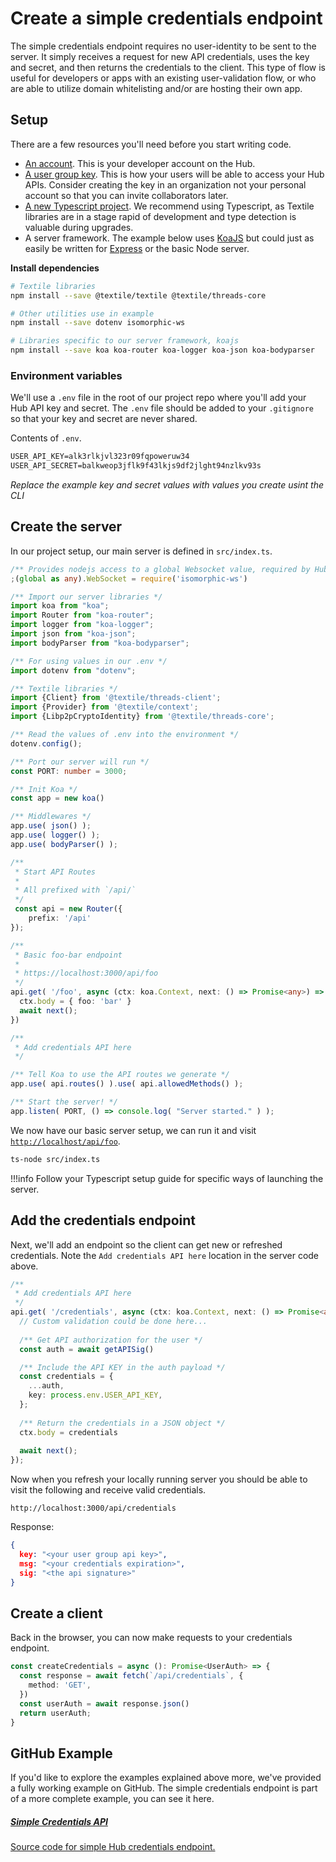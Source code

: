 # Create a simple credentials endpoint

The simple credentials endpoint requires no user-identity to be sent to the server. It simply receives a request for new API credentials, uses the key and secret, and then returns the credentials to the client. This type of flow is useful for developers or apps with an existing user-validation flow, or who are able to utilize domain whitelisting and/or are hosting their own app.

## Setup

There are a few resources you'll need before you start writing code.

- [An account](../../hub/accounts.md). This is your developer account on the Hub.
- [A user group key](../../hub/app-apis.md). This is how your users will be able to access your Hub APIs. Consider creating the key in an organization not your personal account so that you can invite collaborators later.
- [A new Typescript project](https://www.digitalocean.com/community/tutorials/setting-up-a-node-project-with-typescript). We recommend using Typescript, as Textile libraries are in a stage rapid of development and type detection is valuable during upgrades.
- A server framework. The example below uses [KoaJS](https://koajs.com/) but could just as easily be written for [Express](https://expressjs.com/) or the basic Node server.

**Install dependencies**

```bash
# Textile libraries
npm install --save @textile/textile @textile/threads-core

# Other utilities use in example
npm install --save dotenv isomorphic-ws

# Libraries specific to our server framework, koajs
npm install --save koa koa-router koa-logger koa-json koa-bodyparser
```

### Environment variables

We'll use a `.env` file in the root of our project repo where you'll add your Hub API key and secret. The `.env` file should be added to your `.gitignore` so that your key and secret are never shared.

Contents of `.env`.

```txt
USER_API_KEY=alk3rlkjvl323r09fqpoweruw34
USER_API_SECRET=balkweop3jflk9f43lkjs9df2jlght94nzlkv93s
```

_Replace the example key and secret values with values you create usint the CLI_

## Create the server

In our project setup, our main server is defined in `src/index.ts`.

```typescript
/** Provides nodejs access to a global Websocket value, required by Hub API */
;(global as any).WebSocket = require('isomorphic-ws')

/** Import our server libraries */
import koa from "koa";
import Router from "koa-router";
import logger from "koa-logger";
import json from "koa-json";
import bodyParser from "koa-bodyparser";

/** For using values in our .env */
import dotenv from "dotenv";

/** Textile libraries */
import {Client} from '@textile/threads-client';
import {Provider} from '@textile/context';
import {Libp2pCryptoIdentity} from '@textile/threads-core';

/** Read the values of .env into the environment */
dotenv.config();

/** Port our server will run */
const PORT: number = 3000;

/** Init Koa */
const app = new koa()

/** Middlewares */
app.use( json() );
app.use( logger() );
app.use( bodyParser() );

/**
 * Start API Routes
 * 
 * All prefixed with `/api/`
 */
 const api = new Router({
    prefix: '/api'
});

/**
 * Basic foo-bar endpoint
 * 
 * https://localhost:3000/api/foo
 */
api.get( '/foo', async (ctx: koa.Context, next: () => Promise<any>) => {
  ctx.body = { foo: 'bar' }
  await next();
})

/**
 * Add credentials API here
 */

/** Tell Koa to use the API routes we generate */
app.use( api.routes() ).use( api.allowedMethods() );

/** Start the server! */
app.listen( PORT, () => console.log( "Server started." ) );
```

We now have our basic server setup, we can run it and visit [`http://localhost/api/foo`](http://localhost:3000/api/foo).

```bash
ts-node src/index.ts
```

!!!info
    Follow your Typescript setup guide for specific ways of launching the server.

## Add the credentials endpoint

Next, we'll add an endpoint so the client can get new or refreshed credentials. Note the `Add credentials API here` location in the server code above.

```typescript
/**
 * Add credentials API here
 */
api.get( '/credentials', async (ctx: koa.Context, next: () => Promise<any>) => {
  // Custom validation could be done here...
  
  /** Get API authorization for the user */
  const auth = await getAPISig()

  /** Include the API KEY in the auth payload */
  const credentials = {
    ...auth,
    key: process.env.USER_API_KEY,
  };
  
  /** Return the credentials in a JSON object */
  ctx.body = credentials
  
  await next();
});
```

Now when you refresh your locally running server you should be able to visit the following and receive valid credentials.

`http://localhost:3000/api/credentials`


Response:

```json
{
  key: "<your user group api key>",
  msg: "<your credentials expiration>",
  sig: "<the api signature>"
}
```

## Create a client

Back in the browser, you can now make requests to your credentials endpoint.

```typescript
const createCredentials = async (): Promise<UserAuth> => {
  const response = await fetch(`/api/credentials`, {
    method: 'GET',
  })
  const userAuth = await response.json()
  return userAuth;
}
```

## GitHub Example

If you'd like to explore the examples explained above more, we've provided a fully working example on GitHub. The simple credentials endpoint is part of a more complete example, you can see it here.

<div class="txtl-options half">
  <a href="https://github.com/textileio/js-examples/blob/master/hub-browser-auth-app/src/server/api.ts" class="box">
    <h5>Simple Credentials API</h5>
    <p>Source code for simple Hub credentials endpoint.</p>
  </a>
</div>

<br />
